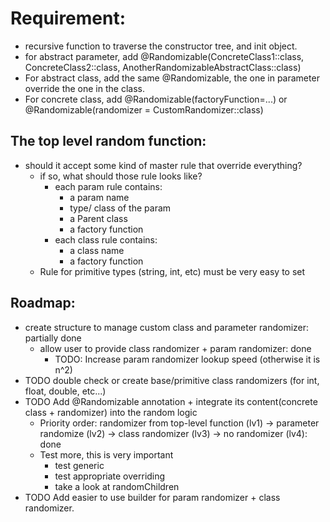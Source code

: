 

# Requirement:
 - recursive function to traverse the constructor tree, and init object.
 - for abstract parameter, add @Randomizable(ConcreteClass1::class, ConcreteClass2::class, AnotherRandomizableAbstractClass::class)
 - For abstract class, add the same @Randomizable, the one in parameter override the one in the class.
 - For concrete class, add @Randomizable(factoryFunction=...) or @Randomizable(randomizer = CustomRandomizer::class)

## The top level random function:
- should it accept some kind of master rule that override everything?
     - if so, what should those rule looks like?
         - each param rule contains:
             - a param name
             - type/ class of the param
             - a Parent class
             - a factory function
         - each class rule contains:
             - a class name
             - a factory function
    - Rule for primitive types (string, int, etc) must be very easy to set         
    
## Roadmap:
- create structure to manage custom class and parameter randomizer: partially done
  - allow user to provide class randomizer + param randomizer: done
    - TODO: Increase param randomizer lookup speed (otherwise it is n^2)
- TODO double check or create base/primitive class randomizers (for int, float, double, etc...)
- TODO Add @Randomizable annotation + integrate its content(concrete class + randomizer) into the random logic
  - Priority order: randomizer from top-level function (lv1) -> parameter randomize (lv2) -> class randomizer (lv3) -> no randomizer (lv4): done
  - Test more, this is very important
    - test generic
    - test appropriate overriding
    - take a look at randomChildren
- TODO Add easier to use builder for param randomizer + class randomizer.

